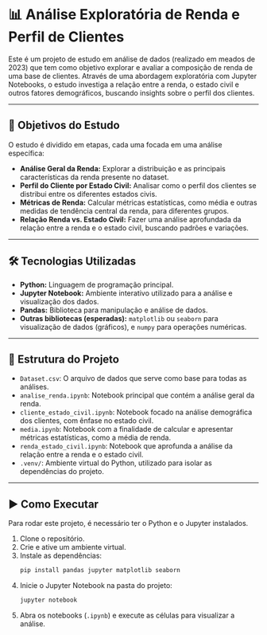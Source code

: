
# 📊 Análise Exploratória de Renda e Perfil de Clientes

Este é um projeto de estudo em análise de dados (realizado em meados de 2023) que tem como objetivo explorar e avaliar a composição de renda de uma base de clientes. Através de uma abordagem exploratória com Jupyter Notebooks, o estudo investiga a relação entre a renda, o estado civil e outros fatores demográficos, buscando insights sobre o perfil dos clientes.

-----

## 🎯 Objetivos do Estudo

O estudo é dividido em etapas, cada uma focada em uma análise específica:

  * **Análise Geral da Renda:** Explorar a distribuição e as principais características da renda presente no dataset.
  * **Perfil do Cliente por Estado Civil:** Analisar como o perfil dos clientes se distribui entre os diferentes estados civis.
  * **Métricas de Renda:** Calcular métricas estatísticas, como média e outras medidas de tendência central da renda, para diferentes grupos.
  * **Relação Renda vs. Estado Civil:** Fazer uma análise aprofundada da relação entre a renda e o estado civil, buscando padrões e variações.

-----

## 🛠️ Tecnologias Utilizadas

  * **Python:** Linguagem de programação principal.
  * **Jupyter Notebook:** Ambiente interativo utilizado para a análise e visualização dos dados.
  * **Pandas:** Biblioteca para manipulação e análise de dados.
  * **Outras bibliotecas (esperadas):** `matplotlib` ou `seaborn` para visualização de dados (gráficos), e `numpy` para operações numéricas.

-----

## 📁 Estrutura do Projeto

  * `Dataset.csv`: O arquivo de dados que serve como base para todas as análises.
  * `analise_renda.ipynb`: Notebook principal que contém a análise geral da renda.
  * `cliente_estado_civil.ipynb`: Notebook focado na análise demográfica dos clientes, com ênfase no estado civil.
  * `media.ipynb`: Notebook com a finalidade de calcular e apresentar métricas estatísticas, como a média de renda.
  * `renda_estado_civil.ipynb`: Notebook que aprofunda a análise da relação entre a renda e o estado civil.
  * `.venv/`: Ambiente virtual do Python, utilizado para isolar as dependências do projeto.

-----

## ▶️ Como Executar

Para rodar este projeto, é necessário ter o Python e o Jupyter instalados.

1.  Clone o repositório.
2.  Crie e ative um ambiente virtual.
3.  Instale as dependências:
    ```bash
    pip install pandas jupyter matplotlib seaborn
    ```
4.  Inicie o Jupyter Notebook na pasta do projeto:
    ```bash
    jupyter notebook
    ```
5.  Abra os notebooks (`.ipynb`) e execute as células para visualizar a análise.
